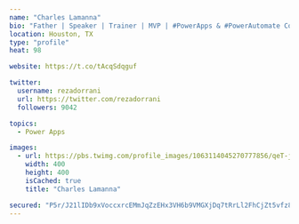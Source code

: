 ```yaml
---
name: "Charles Lamanna"
bio: "Father | Speaker | Trainer | MVP | #PowerApps & #PowerAutomate Community Super User | YouTuber Right-pointing triangle http://youtube.com/c/rezadorrani | Learn - Share - Clockwise rightwards and leftwards open circle arrows"
location: Houston, TX
type: "profile"
heat: 98

website: https://t.co/tAcqSdqguf

twitter:
  username: rezadorrani
  url: https://twitter.com/rezadorrani
  followers: 9042

topics:
  - Power Apps

images:
  - url: https://pbs.twimg.com/profile_images/1063114045270777856/qeT-jpWr_400x400.jpg
    width: 400
    height: 400
    isCached: true
    title: "Charles Lamanna"

secured: "P5r/J21lIDb9xVoccxrcEMmJqZzEHx3VH6b9VMGXjDq7tRrLl2FhCjZt5vfz8GgIEJuikT6MiR5+UXN+wGqEZjOo6/M2ArSxSnLgbUYjVTNkAFTuSdjBZ575KO7JbbXiMaI3kDreIx4kdOg8dazxkniKE8AH2OsM3fgKIiXIvrxhEOt5kjsQjpK9SfnLjh0zn+v4Xt9ryUgkIynZq8lvfNPF9oEWVy1lsplnuqYT1YuSUA/bXiAHlyRtA7qTtDswHRUVL5tKpeahMaArZUIxxKgyF7ei25ZSUM0exB/9eFSly+D4Uw77lAY62NMDqJqTqT66uvH3BuOy8AD55UoVylB0qQgGdeTRK6AvIYUBqKkXziit8rKUFJYtofBgKsWkzuMdrdhpvMx0gfvZyDcAjZblu9xTXLoTH+rgaWIsQxg=;a4ZSLQ6elayiYPGXOP/7cw=="
---
```


